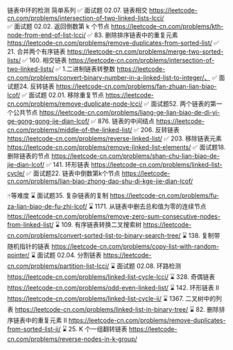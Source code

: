 链表中环的检测
简单系列
✅ 面试题 02.07. 链表相交 https://leetcode-cn.com/problems/intersection-of-two-linked-lists-lcci/  
✅ 面试题 02.02. 返回倒数第 k 个节点 https://leetcode-cn.com/problems/kth-node-from-end-of-list-lcci/
✅ 83. 删除排序链表中的重复元素 https://leetcode-cn.com/problems/remove-duplicates-from-sorted-list/
✅ 21. 合并两个有序链表 https://leetcode-cn.com/problems/merge-two-sorted-lists/
✅ 160. 相交链表 https://leetcode-cn.com/problems/intersection-of-two-linked-lists/
✅ 1.二进制链表转整数 https://leetcode-cn.com/problems/convert-binary-number-in-a-linked-list-to-integer/、
✅ 面试题24. 反转链表 https://leetcode-cn.com/problems/fan-zhuan-lian-biao-lcof/
✅ 面试题 02.01. 移除重复节点 https://leetcode-cn.com/problems/remove-duplicate-node-lcci/
✅ 面试题52. 两个链表的第一个公共节点 https://leetcode-cn.com/problems/liang-ge-lian-biao-de-di-yi-ge-gong-gong-jie-dian-lcof/
✅ 876. 链表的中间结点 https://leetcode-cn.com/problems/middle-of-the-linked-list/
✅ 206. 反转链表 https://leetcode-cn.com/problems/reverse-linked-list/
✅ 203. 移除链表元素 https://leetcode-cn.com/problems/remove-linked-list-elements/
✅ 面试题18. 删除链表的节点 https://leetcode-cn.com/problems/shan-chu-lian-biao-de-jie-dian-lcof/
✅ 141. 环形链表  https://leetcode-cn.com/problems/linked-list-cycle/
✅ 面试题22. 链表中倒数第k个节点  https://leetcode-cn.com/problems/lian-biao-zhong-dao-shu-di-kge-jie-dian-lcof/


🀄️等难度
⌛️ 面试题35. 复杂链表的复制   https://leetcode-cn.com/problems/fu-za-lian-biao-de-fu-zhi-lcof/
⌛️ 1171. 从链表中删去总和值为零的连续节点   https://leetcode-cn.com/problems/remove-zero-sum-consecutive-nodes-from-linked-list/
⌛️ 109. 有序链表转换二叉搜索树  https://leetcode-cn.com/problems/convert-sorted-list-to-binary-search-tree/
⌛️ 138. 复制带随机指针的链表    https://leetcode-cn.com/problems/copy-list-with-random-pointer/
⌛️ 面试题 02.04. 分割链表      https://leetcode-cn.com/problems/partition-list-lcci/
⌛️ 面试题 02.08. 环路检测      https://leetcode-cn.com/problems/linked-list-cycle-lcci/
⌛️ 328. 奇偶链表              https://leetcode-cn.com/problems/odd-even-linked-list/
⌛️ 142. 环形链表 II           https://leetcode-cn.com/problems/linked-list-cycle-ii/
⌛️ 1367. 二叉树中的列表        https://leetcode-cn.com/problems/linked-list-in-binary-tree/
⌛️ 82. 删除排序链表中的重复元素 II   https://leetcode-cn.com/problems/remove-duplicates-from-sorted-list-ii/
⌛️ 25. K 个一组翻转链表        https://leetcode-cn.com/problems/reverse-nodes-in-k-group/